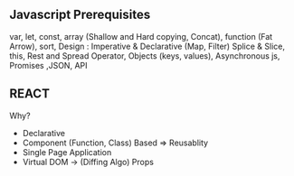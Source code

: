 ## Javascript Prerequisites
var, let, const, array (Shallow and Hard copying, Concat), function (Fat Arrow), sort, 
Design : Imperative & Declarative (Map, Filter)
Splice & Slice, this, Rest and Spread Operator, Objects (keys, values), 
Asynchronous js, Promises ,JSON, API

## REACT
Why?
- Declarative
- Component (Function, Class) Based => Reusablity
- Single Page Application
- Virtual DOM -> (Diffing Algo)
Props
